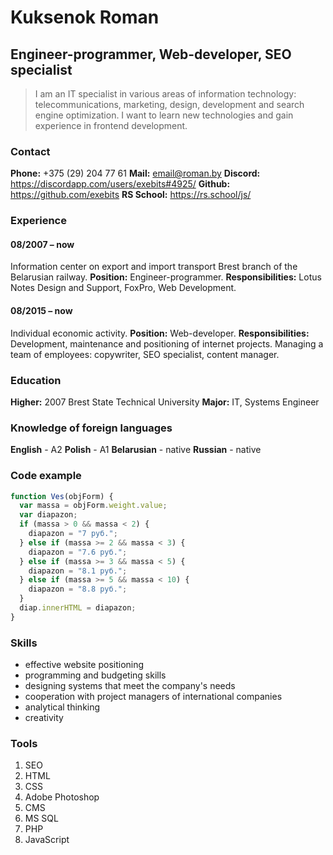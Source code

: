 # Kuksenok Roman

## Engineer-programmer, Web-developer, SEO specialist

> I am an IT specialist in various areas of information technology: telecommunications, marketing, design, development and search engine optimization. I want to learn new technologies and gain experience in frontend development.

### Contact

**Phone:** +375 (29) 204 77 61
**Mail:** email@roman.by
**Discord:** https://discordapp.com/users/exebits#4925/
**Github:** https://github.com/exebits
**RS School:** https://rs.school/js/

### Experience

#### 08/2007 – now

Information center on export and import transport Brest branch of the Belarusian railway.
**Position:** Engineer-programmer.
**Responsibilities:** Lotus Notes Design and Support, FoxPro, Web Development.

#### 08/2015 – now

Individual economic activity.
**Position:** Web-developer.
**Responsibilities:** Development, maintenance and positioning of internet projects. Managing a team of employees: copywriter, SEO specialist, content manager.

### Education

**Higher:** 2007
Brest State Technical University
**Major:** IT, Systems Engineer

### Knowledge of foreign languages

**English** - A2
**Polish** - A1
**Belarusian** - native
**Russian** - native

### Code example

```javascript
function Ves(objForm) {
  var massa = objForm.weight.value;
  var diapazon;
  if (massa > 0 && massa < 2) {
    diapazon = "7 руб.";
  } else if (massa >= 2 && massa < 3) {
    diapazon = "7.6 руб.";
  } else if (massa >= 3 && massa < 5) {
    diapazon = "8.1 руб.";
  } else if (massa >= 5 && massa < 10) {
    diapazon = "8.8 руб.";
  }
  diap.innerHTML = diapazon;
}
```

### Skills

- effective website positioning
- programming and budgeting skills
- designing systems that meet the company's needs
- cooperation with project managers of international companies
- analytical thinking
- creativity

### Tools

1. SEO
2. HTML
3. CSS
4. Adobe Photoshop
5. CMS
6. MS SQL
7. PHP
8. JavaScript

